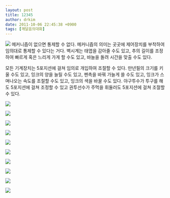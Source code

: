 ```yaml
---
layout: post
title: 12345
author: drkim
date: 2011-10-06 22:45:38 +0900
tags: [깨달음의대화]
---
```

 ![](/files/attach/images/198/158/198/73.JPG)
  메커니즘이 없으면 통제할 수 없다. 메커니즘의 의미는 곳곳에 제어장치를 부착하여 임의대로 통제할 수 있다는 거다. 벽시계는 태엽을 감아줄 수도 있고, 추의 길이를 조정하여 빠르게 혹은 느리게 가게 할 수도 있고, 바늘을 돌려 시간을 맞출 수도 있다.






  모든 기계장치는 5포지션에 걸쳐 임의로 개입하여 조절할 수 있다. 만년필의 크기를 키울 수도 있고, 잉크의 양을 늘릴 수도 있고, 펜촉을 바꿔 가늘게 쓸 수도 있고, 잉크가 스며나오는 속도를 조절할 수도 있고, 잉크의 색을 바꿀 수도 있다. 야구투수가 투구를 해도 5포지션에 걸쳐 조정할 수 있고 권투선수가 주먹을 휘둘러도 5포지션에 걸쳐 조절할 수 있다.






  ![](/files/attach/images/198/158/198/46.JPG)


  ![](/files/attach/images/198/158/198/47.jpg)


  ![](/files/attach/images/198/158/198/42.JPG)





  ![](/files/attach/images/198/158/198/40.JPG)





  ![](/files/attach/images/198/158/198/14.JPG)








  ![](/files/attach/images/198/158/198/44.jpg)





  ![](/files/attach/images/198/158/198/43.JPG)





  ![](/files/attach/images/198/158/198/45.JPG)


  ![](/files/attach/images/198/158/198/48.JPG)


  ![](/files/attach/images/198/158/198/17.jpg)






